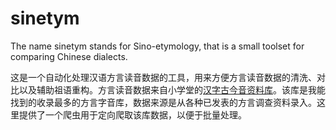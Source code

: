 # sinetym

The name sinetym stands for Sino-etymology, that is a small toolset for comparing Chinese dialects.

这是一个自动化处理汉语方言读音数据的工具，用来方便方言读音数据的清洗、对比以及辅助祖语重构。方言读音数据来自小学堂的[汉字古今音资料库](http://xiaoxue.iis.sinica.edu.tw/ccr)。该库是我能找到的收录最多的方言字音库，数据来源是从各种已发表的方言调查资料录入。这里提供了一个爬虫用于定向爬取该库数据，以便于批量处理。
